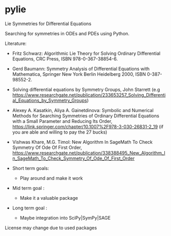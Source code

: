 # pylie
Lie Symmetries for Differential Equations

Searching for symmetries in ODEs and PDEs using Python.

Literature:
* Fritz Schwarz: Algorithmic Lie Theory for Solving Ordinary Differential Equations, CRC Press, ISBN 978-0-367-38854-6.
* Gerd Baumann: Symmetry Analysis of Differential Equations with Mathematica, Springer New York Berlin Heidelberg 2000, ISBN 0-387-98552-2.
* Solving differential equations by Symmetry Groups, John Starrett (e.g https://www.researchgate.net/publication/233653257_Solving_Differential_Equations_by_Symmetry_Groups)
* Alexey A. Kasatkin, Aliya A. Gainetdinova: Symbolic and Numerical Methods for Searching Symmetries of Ordinary Differential Equations with a Small Parameter and Reducing Its Order, https://link.springer.com/chapter/10.1007%2F978-3-030-26831-2_19 (if you are able and willing to pay the 27 bucks)
* Vishwas Khare, M.G. Timol: New Algorithm In SageMath To Check Symmetry Of Ode Of First Order, https://www.researchgate.net/publication/338388495_New_Algorithm_In_SageMath_To_Check_Symmetry_Of_Ode_Of_First_Order



* Short term goals: 
    * Play around and make it work
* Mid term goal  : 
    * Make it a valuable package
* Long term goal : 
    * Maybe integration into SciPy|SymPy|SAGE
    
    
License may change due to used packages

